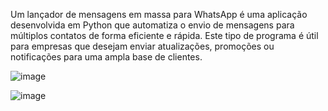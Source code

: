 Um lançador de mensagens em massa para WhatsApp é uma aplicação desenvolvida em Python que automatiza o envio de mensagens para múltiplos contatos de forma eficiente e rápida. Este tipo de programa é útil para empresas que desejam enviar atualizações, promoções ou notificações para uma ampla base de clientes.

![image](https://github.com/user-attachments/assets/e3dabfa6-35c5-4463-ae14-7e3c80b4a95d)

![image](https://github.com/user-attachments/assets/a278dc42-03c8-4bac-80f7-045e3f30dca5)
